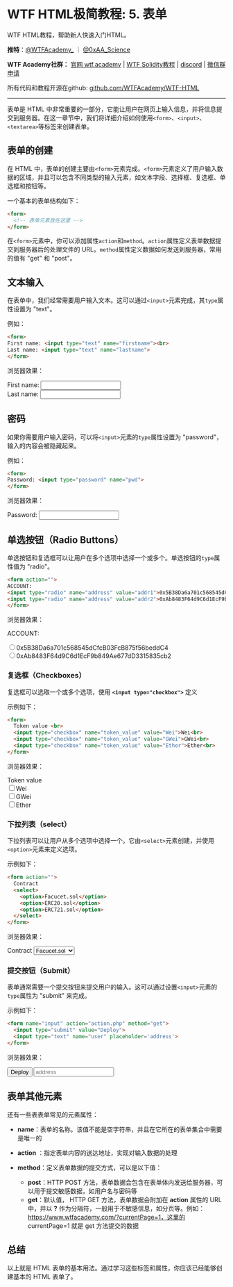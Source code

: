 # WTF HTML极简教程: 5. 表单

WTF HTML教程，帮助新人快速入门HTML。

**推特**：[@WTFAcademy_](https://twitter.com/WTFAcademy_)  ｜ [@0xAA_Science](https://twitter.com/0xAA_Science)

**WTF Academy社群：** [官网 wtf.academy](https://wtf.academy) | [WTF Solidity教程](https://github.com/AmazingAng/WTFSolidity) | [discord](https://discord.wtf.academy) | [微信群申请](https://docs.google.com/forms/d/e/1FAIpQLSe4KGT8Sh6sJ7hedQRuIYirOoZK_85miz3dw7vA1-YjodgJ-A/viewform?usp=sf_link)

所有代码和教程开源在github: [github.com/WTFAcademy/WTF-HTML](https://github.com/WTFAcademy/WTF-HTML)

---

表单是 HTML 中非常重要的一部分，它能让用户在网页上输入信息，并将信息提交到服务器。在这一章节中，我们将详细介绍如何使用`<form>`、`<input>`、`<textarea>`等标签来创建表单。

## 表单的创建

在 HTML 中，表单的创建主要由`<form>`元素完成。`<form>`元素定义了用户输入数据的区域，并且可以包含不同类型的输入元素，如文本字段、选择框、复选框、单选框和按钮等。

一个基本的表单结构如下：

```html
<form>
  <!-- 表单元素放在这里 -->
</form>
```

在`<form>`元素中，你可以添加属性`action`和`method`。`action`属性定义表单数据提交到服务器后的处理文件的 URL。`method`属性定义数据如何发送到服务器，常用的值有 "get" 和 "post"。

## 文本输入

在表单中，我们经常需要用户输入文本。这可以通过`<input>`元素完成，其`type`属性设置为 "text"。

例如：

```html
<form>
First name: <input type="text" name="firstname"><br>
Last name: <input type="text" name="lastname">
</form>
```

浏览器效果：

<form>
First name: <input type="text" name="firstname"><br>
Last name: <input type="text" name="lastname">
</form>

## 密码

如果你需要用户输入密码，可以将`<input>`元素的`type`属性设置为 "password"，输入的内容会被隐藏起来。

例如：

```html
<form>
Password: <input type="password" name="pwd">
</form>
```

浏览器效果：

<form>
Password: <input type="password" name="pwd">
</form>

## 单选按钮（Radio Buttons）

单选按钮和复选框可以让用户在多个选项中选择一个或多个。单选按钮的`type`属性值为 "radio"。

```html
<form action="">
ACCOUNT:
<input type="radio" name="address" value="addr1">0x5B38Da6a701c568545dCfcB03FcB875f56beddC4<br>
<input type="radio" name="address" value="addr2">0xAb8483F64d9C6d1EcF9b849Ae677dD3315835cb2
</form>
```

浏览器效果：

<form action="">
ACCOUNT:

<input type="radio" name="address" value="addr1">0x5B38Da6a701c568545dCfcB03FcB875f56beddC4<br>
<input type="radio" name="address" value="addr2">0xAb8483F64d9C6d1EcF9b849Ae677dD3315835cb2
</form>

### 复选框（Checkboxes）

复选框可以选取一个或多个选项，使用 **`<input type="checkbox">`** 定义

示例如下：

```html
<form>
  Token value <br>
  <input type="checkbox" name="token_value" value="Wei">Wei<br>
  <input type="checkbox" name="token_value" value="GWei">GWei<br>
  <input type="checkbox" name="token_value" value="Ether">Ether<br>
</form>
```

浏览器效果：

<form>
  Token value <br>
  <input type="checkbox" name="token_value" value="Wei">Wei<br>
  <input type="checkbox" name="token_value" value="GWei">GWei<br>
  <input type="checkbox" name="token_value" value="Ether">Ether<br>
</form>


### 下拉列表（select）

下拉列表可以让用户从多个选项中选择一个。它由`<select>`元素创建，并使用`<option>`元素来定义选项。

示例如下：

```html
<form action="">
  Contract
  <select>
    <option>Facucet.sol</option>
    <option>ERC20.sol</option>
    <option>ERC721.sol</option>
  </select>
</form>
```

浏览器效果：

<form action="">
  Contract
  <select>
    <option>Facucet.sol</option>
    <option>ERC20.sol</option>
    <option>ERC721.sol</option>
  </select>
</form>

### 提交按钮（Submit）

表单通常需要一个提交按钮来提交用户的输入。这可以通过设置`<input>`元素的`type`属性为 "submit" 来完成。

示例如下：

```html
<form name="input" action="action.php" method="get">
  <input type="submit" value="Deploy">
  <input type="text" name="user" placeholder='address'>
</form>
```

浏览器效果：

<form name="input" action="action.php" method="get">
  <input type="submit" value="Deploy">
  <input type="text" name="user" placeholder='address'>
</form>

## 表单其他元素

还有一些表表单常见的元素属性：

- **name**：表单的名称。该值不能是空字符串，并且在它所在的表单集合中需要是唯一的

- **action** ：指定表单内容的送达地址，实现对输入数据的处理

- **method**：定义表单数据的提交方式，可以是以下值：

  - **post**：HTTP POST 方法，表单数据会包含在表单体内发送给服务器，可以用于提交敏感数据，如用户名与密码等
  - **get**：默认值， HTTP GET 方法，表单数据会附加在 **action** 属性的 URL 中，并以 **?** 作为分隔符，一般用于不敏感信息，如分页等。例如：https://www.wtfacademy.com/?currentPage=1，这里的 currentPage=1 就是 get 方法提交的数据


## 总结

以上就是 HTML 表单的基本用法。通过学习这些标签和属性，你应该已经能够创建基本的 HTML 表单了。